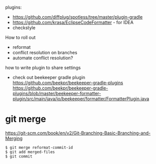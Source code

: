 

plugins:
- https://github.com/diffplug/spotless/tree/master/plugin-gradle
- https://github.com/krasa/EclipseCodeFormatter - for IDEA
- checkstyle

How to roll out
- reformat
- conflict resolution on branches
- automate conflict resolution?

how to write plugin to share settings
- check out beekeeper gradle plugin https://github.com/beekpr/beekeeper-gradle-plugins
    https://github.com/beekpr/beekeeper-gradle-plugins/blob/master/beekeeper-formatter-plugin/src/main/java/io/beekeeper/formatter/FormatterPlugin.java

# git merge
https://git-scm.com/book/en/v2/Git-Branching-Basic-Branching-and-Merging

```
$ git merge reformat-commit-id
$ git add merged-files
$ git commit
```
